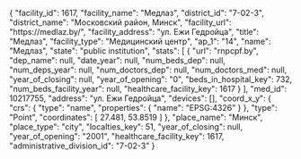 {
    "facility_id": 1617,
    "facility_name": "Медлаз",
    "district_id": "7-02-3",
    "district_name": "Московский район, Минск",
    "facility_url": "https:\/\/medlaz.by\/",
    "facility_address": "ул. Ежи Гедройца",
    "title": "Медлаз",
    "facility_type": "Медицинский центр",
    "ap_1": "14",
    "name": "Медлаз",
    "state": "public institution",
    "stats": [
        {
            "url": "rnpcpf.by",
            "dep_name": null,
            "date_year": null,
            "num_beds_dep": null,
            "num_deps_year": null,
            "num_doctors_dep": null,
            "num_doctors_med": null,
            "year_of_closing": null,
            "year_of_opening": "0",
            "beds_in_hospital_key": 732,
            "num_beds_facility_year": null,
            "healthcare_facility_key": 1617
        }
    ],
    "med_id": 10217755,
    "address": "ул. Ежи Гедройца",
    "devices": [],
    "coord_x_y": {
        "crs": {
            "type": "name",
            "properties": {
                "name": "EPSG:4326"
            }
        },
        "type": "Point",
        "coordinates": [
            27.481,
            53.8519
        ]
    },
    "place_name": "Минск",
    "place_type": "city",
    "localties_key": 51,
    "year_of_closing": null,
    "year_of_opening": "2001",
    "healthcare_facility_key": 1617,
    "administrative_division_id": "7-02-3"
}